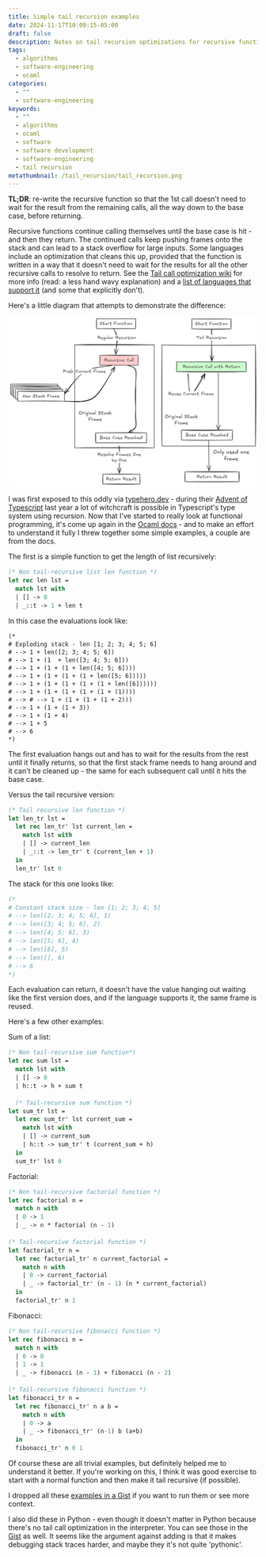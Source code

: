 ```yaml
---
title: Simple tail recursion examples
date: 2024-11-17T10:09:15-05:00
draft: false
description: Notes on tail recursion optimizations for recursive functions with a bunch of simple examples in Ocaml. I also did them in Python, even though it doesn't matter in Python because there's no tail call optimization in the interpreter (it still makes new stack frames even if there's nothing pending).
tags:
  - algorithms
  - software-engineering
  - ocaml
categories:
  - ""
  - software-engineering
keywords:
  - ""
  - algorithms
  - ocaml
  - software
  - software development
  - software-engineering
  - tail recursion
metathumbnail: /tail_recursion/tail_recursion.png
---
```

**TL;DR**: re-write the recursive function so that the 1st call doesn't need to wait for the result from the remaining calls, all the way down to the base case, before returning. 

Recursive functions continue calling themselves until the base case is hit - and then they return. The continued calls keep pushing frames onto the stack and can lead to a stack overflow for large inputs. Some languages include an optimization that cleans this up, provided that the function is written in a way that it doesn't need to wait for the results for all the other recursive calls to resolve to return. See the [Tail call optimization wiki](https://en.wikipedia.org/wiki/Tail_call) for more info (read: a less hand wavy explanation) and a [list of languages that support it](https://en.wikipedia.org/wiki/Tail_call#Language_support) (and some that explicitly don't).

Here's a little diagram that attempts to demonstrate the difference: 

![tail recursion diagram](/tail_recursion/tail_recursion.png)

I was first exposed to this oddly via [typehero.dev](https://typehero.dev) - during their [Advent of Typescript](https://adventofts.com) last year a lot of witchcraft is possible in Typescript's type system using recursion. Now that I've started to really look at functional programming, it's come up again in the [Ocaml docs](https://ocaml.org/docs/loops-recursion#tail-recursion)  - and to make an effort to understand it fully I threw together some simple examples, a couple are from the docs. 

The first is a simple function to get the length of list recursively:

```ocaml
(* Non tail-recursive list len function *)
let rec len lst =
  match lst with
  | [] -> 0
  | _::t -> 1 + len t
```

In this case the evaluations look like:
```
(*
# Exploding stack - len [1; 2; 3; 4; 5; 6]
# --> 1 + len([2; 3; 4; 5; 6])
# --> 1 + (1  + len([3; 4; 5; 6]))
# --> 1 + (1 + (1 + len([4; 5; 6])))
# --> 1 + (1 + (1 + (1 + len([5; 6]))))
# --> 1 + (1 + (1 + (1 + (1 + len([6])))))
# --> 1 + (1 + (1 + (1 + (1 + (1))))
# --> # --> 1 + (1 + (1 + (1 + 2)))
# --> 1 + (1 + (1 + 3))
# --> 1 + (1 + 4)
# --> 1 + 5
# --> 6
*)
```


The first evaluation hangs out and has to wait for the results from the rest until it finally returns, so that the first stack frame needs to hang around and it can't be cleaned up - the same for each subsequent call until it hits the base case.

Versus the tail recursive version:

```ocaml 
(* Tail recursive len function *)
let len_tr lst =
  let rec len_tr' lst current_len =
    match lst with
    | [] -> current_len
    | _::t -> len_tr' t (current_len + 1)
  in
  len_tr' lst 0
```

The stack for this one looks like:

``` ocaml
(*
# Constant stack size - len [1; 2; 3; 4; 5]
# --> len([2; 3; 4; 5; 6], 1)
# --> len([3; 4; 5; 6], 2)
# --> len([4; 5; 6], 3)
# --> len([5; 6], 4)
# --> len([6], 5)
# --> len([], 6)
# --> 6
*)
```

Each evaluation can return, it doesn't have the value hanging out waiting like the first version does, and if the language supports it, the same frame is reused.  

Here's a few other examples:

Sum of a list:
``` ocaml
(* Non tail-recursive sum function*)
let rec sum lst =
  match lst with
  | [] -> 0
  | h::t -> h + sum t
  
  (* Tail-recursive sum function *)
let sum_tr lst =
  let rec sum_tr' lst current_sum =
    match lst with
    | [] -> current_sum
    | h::t -> sum_tr' t (current_sum + h)
  in
  sum_tr' lst 0
```

Factorial: 
``` ocaml
(* Non tail-recursive factorial function *)
let rec factorial n =
  match n with
  | 0 -> 1
  | _ -> n * factorial (n - 1)

(* Tail-recursive factorial function *)
let factorial_tr n =
  let rec factorial_tr' n current_factorial =
    match n with
    | 0 -> current_factorial
    | _ -> factorial_tr' (n - 1) (n * current_factorial)
  in
  factorial_tr' n 1
```

Fibonacci: 
``` ocaml
(* Non tail-recursive fibonacci function *)
let rec fibonacci n =
  match n with
  | 0 -> 0
  | 1 -> 1
  | _ -> fibonacci (n - 1) + fibonacci (n - 2)

(* Tail-recursive fibonacci function *)
let fibonacci_tr n =
  let rec fibonacci_tr' n a b =
    match n with
    | 0 -> a
    | _ -> fibonacci_tr' (n-1) b (a+b)
  in
  fibonacci_tr' n 0 1
```

Of course these are all trivial examples, but definitely helped me to understand it better. If you're working on this, I think it was good exercise to start with a normal function and then make it tail recursive (if possible).

I dropped all these [examples in a Gist](https://gist.github.com/heathhenley/dd69b36ae201db4744b6b292ec336a22) if you want to run them or see more context.

I also did these in Python - even though it doesn't matter in Python because there's no tail call optimization in the interpreter. You can see those in the [Gist](https://gist.github.com/heathhenley/681e9f7c67ce51ff61b712c467a8dcf8) as well. It seems like the argument against adding is that it makes debugging stack traces harder, and maybe they it's not quite 'pythonic'.








